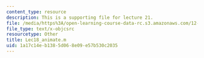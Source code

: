 ```yaml
---
content_type: resource
description: This is a supporting file for lecture 21.
file: /media/https%3A/open-learning-course-data-rc.s3.amazonaws.com/12-010-computational-methods-of-scientific-programming-fall-2011/1a17c14eb1385d068e09e57b530c2035_Lec18_animate.m
file_type: text/x-objcsrc
resourcetype: Other
title: Lec18_animate.m
uid: 1a17c14e-b138-5d06-8e09-e57b530c2035
---
```

